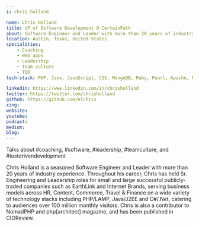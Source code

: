 ```yaml
---
i: chris_holland

name: Chris Holland
title: VP of Software Development @ CertainPath
about: Software Engineer and Leader with more than 20 years of industry experience
location: Austin, Texas, United States
specialities:
    - Coaching
    - Web apps
    - Leadership
    - Team culture
    - TDD
tech-stack: PHP, Java, JavaScript, CSS, MongoDB, Ruby, Pearl, Apache, Node.js

linkedin: https://www.linkedin.com/in/chrisholland
twitter: https://twitter.com/chrisholland
github: https://github.com/elchris
xing: 
website: 
youtube: 
podcast: 
medium: 
blog: 
---
```


Talks about #coaching, #software, #leadership, #teamculture, and #testdrivendevelopment


Chris Holland is a seasoned Software Engineer and Leader with more than 20 years of industry experience. Throughout his career, Chris has held Sr. Engineering and Leadership roles for small and large successful publicly-traded companies such as EarthLink and Internet Brands, serving business models across HR, Content, Commerce, Travel & Finance on a wide variety of technology stacks including PHP/LAMP, Java/J2EE and C#/.Net, catering to audiences over 100 million monthly visitors. Chris is also a contributor to NomadPHP and php[architect] magazine, and has been published in CIOReview.